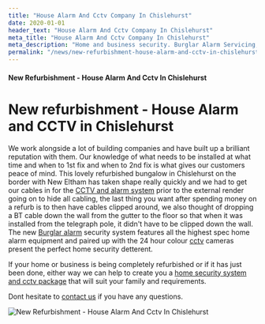 ```yaml
---
title: "House Alarm And Cctv Company In Chislehurst"
date: 2020-01-01
header_text: "House Alarm And Cctv Company In Chislehurst"
meta_title: "House Alarm And Cctv Company In Chislehurst"
meta_description: "Home and business security. Burglar Alarm Servicing, Burglar Alarm Installation, Alarm Battery and CCTV company in Chislehurst. Call 020 8302 4065"
permalink: "/news/new-refurbishment-house-alarm-and-cctv-in-chislehurst/"
---
```


#### New Refurbishment - House Alarm And Cctv In Chislehurst

# New refurbishment - House Alarm and CCTV in Chislehurst

We work alongside a lot of building companies and have built up a brilliant reputation with them. Our knowledge of what needs to be installed at what time and when to 1st fix and when to 2nd fix is what gives our customers peace of mind. This lovely refurbished bungalow in Chislehurst on the border with New Eltham has taken shape really quickly and we had to get our cables in for the [CCTV and alarm system](../categories/special-offers.php.html) prior to the external render going on to hide all cabling, the last thing you want after spending money on a refurb is to then have cables clipped around, we also thought of dropping a BT cable down the wall from the gutter to the floor so that when it was installed from the telegraph pole, it didn\'t have to be clipped down the wall. The new [Burglar alarm](../categories/burglar-alarms.php.html) security system features all the highest spec home alarm equipment and paired up with the 24 hour colour [cctv](../categories/cctv.php.html) cameras present the perfect home security detterent.

If your home or business is being completely refurbished or if it has just been done, either way we can help to create you a [home security system and cctv package](../categories/special-offers.php.html) that will suit your family and requirements.

Dont hesitate to [contact us](../contact.php.html) if you have any questions.

![New Refurbishment - House Alarm And Cctv In Chislehurst](https://res.cloudinary.com/kbs/image/upload/wcza71enpbqpwwfjs7il.jpg)